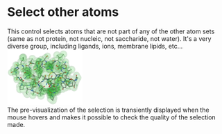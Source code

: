 # Select other atoms
This control selects atoms that are not part of any of the other atom sets (same as not protein, not nucleic, not saccharide, not water). It's a very diverse group, including ligands, ions, membrane lipids, etc...  
![Select](static/img/select.png)   
The pre-visualization of the selection is transiently displayed when the mouse hovers and makes it possible to check the quality of the selection made.